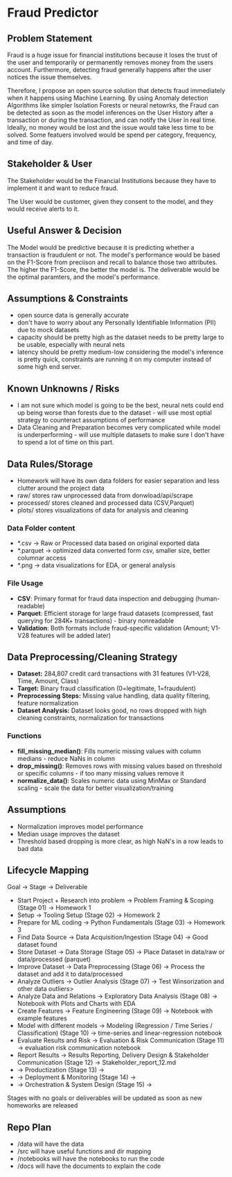 # Fraud Predictor

## Problem Statement

Fraud is a huge issue for financial institutions because it loses the trust of the user and temporarily or permanently removes money from the users account. Furthermore, detecting fraud generally happens after the user notices the issue themselves.

Therefore, I propose an open source solution that detects fraud immediately when it happens using Machine Learning. By using Anomaly detection Algorithms like simpler Isolation Forests or neural netowrks, the Fraud can be detected as soon as the model inferences on the User History after a transaction or during the transaction, and can notify the User in real time. Ideally, no money would be lost and the issue would take less time to be solved. Some featuers involved would be spend per category, frequency, and time of day.

## Stakeholder & User

The Stakeholder would be the Financial Institutions because they have to implement it and want to reduce fraud.

The User would be customer, given they consent to the model, and they would receive alerts to it.

## Useful Answer & Decision

The Model would be predictive because it is predicting whether a transaction is fraudulent or not. The model's performance would be based on the F1-Score from preciison and recall to balance those two attributes. The higher the F1-Score, the better the model is. The deliverable would be the optimal paramters, and the model's performance.

## Assumptions & Constraints

- open source data is generally accurate
- don't have to worry about any Personally Identifiable Information (PII) due to mock datasets
- capacity should be pretty high as the dataset needs to be pretty large to be usable, especially with neural nets
- latency should be pretty medium-low considering the model's inference is pretty quick, constraints are running it on my computer instead of some high end server.

## Known Unknowns / Risks

- I am not sure which model is going to be the best, neural nets could end up being worse than forests due to the dataset - will use most optial strategy to counteract assumptions of performance
- Data Cleaning and Preparation becomes very complicated while model is underperforming - will use multiple datasets to make sure I don't have to spend a lot of time on this part.

## Data Rules/Storage

- Homework will have its own data folders for easier separation and less clutter around the project data
- raw/ stores raw unprocessed data from donwload/api/scrape
- processed/ stores cleaned and processed data (CSV,Parquet)
- plots/ stores visualizations of data for analysis and cleaning

### Data Folder content

- \*.csv -> Raw or Processed data based on original exported data
- \*.parquet -> optimized data converted form csv, smaller size, better columnar access
- \*.png -> data visualizations for EDA, or general analysis

### File Usage

- **CSV**: Primary format for fraud data inspection and debugging (human-readable)
- **Parquet**: Efficient storage for large fraud datasets (compressed, fast querying for 284K+ transactions) - binary nonreadable
- **Validation**: Both formats include fraud-specific validation (Amount; V1-V28 features will be added later)

## Data Preprocessing/Cleaning Strategy

- **Dataset:** 284,807 credit card transactions with 31 features (V1-V28, Time, Amount, Class)
- **Target:** Binary fraud classification (0=legitimate, 1=fraudulent)
- **Preprocessing Steps:** Missing value handling, data quality filtering, feature normalization
- **Dataset Analysis:** Dataset looks good, no rows dropped with high cleaning constraints, normalization for transactions

### Functions

- **fill_missing_median()**: Fills numeric missing values with column medians - reduce NaNs in column
- **drop_missing()**: Removes rows with missing values based on threshold or specific columns - if too many missing values remove it
- **normalize_data()**: Scales numeric data using MinMax or Standard scaling - scale the data for better visualization/training

## Assumptions

- Normalization improves model performance
- Median usage improves the dataset
- Threshold based dropping is more clear, as high NaN's in a row leads to bad data

## Lifecycle Mapping

Goal → Stage → Deliverable

- Start Project + Research into problem → Problem Framing & Scoping (Stage 01) → Homework 1
- Setup → Tooling Setup (Stage 02) → Homework 2
- Prepare for ML coding → Python Fundamentals (Stage 03) → Homework 3
- Find Data Source → Data Acquisition/Ingestion (Stage 04) → Good dataset found
- Store Dataset → Data Storage (Stage 05) → Place Dataset in data/raw or data/processed (parquet)
- Improve Dataset → Data Preprocessing (Stage 06) → Process the dataset and add it to data/processed
- Analyze Outliers → Outlier Analysis (Stage 07) → Test Winsorization and other data outliers>
- Analyze Data and Relations → Exploratory Data Analysis (Stage 08) → Notebook with Plots and Charts with EDA
- Create Features → Feature Engineering (Stage 09) → Notebook with example features
- Model with different models → Modeling (Regression / Time Series / Classification) (Stage 10) → time-series and linear-regression notebook
- Evaluate Results and Risk → Evaluation & Risk Communication (Stage 11) → evaluation risk communication notebook
- Report Results → Results Reporting, Delivery Design & Stakeholder Communication (Stage 12) → Stakeholder_report_12.md
- <Goal M> → Productization (Stage 13) → <Deliverable J>
- <Goal N> → Deployment & Monitoring (Stage 14) → <Deliverable K>
- <Goal O> → Orchestration & System Design (Stage 15) → <Deliverable L>

Stages with no goals or deliverables will be updated as soon as new homeworks are released

## Repo Plan

- /data will have the data
- /src will have useful functions and dir mapping
- /notebooks will have the notebooks to run the code
- /docs will have the documents to explain the code
